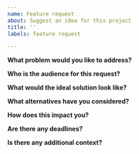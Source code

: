 ```yaml
---
name: Feature request
about: Suggest an idea for this project
title: ''
labels: feature request

---
```


**What problem would you like to address?**
<!--- Write a clear and concise description of the problem. --->

**Who is the audience for this request?**
<!--- Clarify who the end user is, e.g., TFE Engineer, Support, Customer Success architect, TFE Enterprise customer, etc. --->

**What would the ideal solution look like?**
<!--- Describe what you want to happen. --->

**What alternatives have you considered?**
<!--- Share any alternative solutions or features considered. --->

**How does this impact you?**
<!--- Explain the impact to your work or process, e.g., We cannot do [...]. --->

**Are there any deadlines?**
<!--- Disclose any deadlines impacting the required completion date of the request. --->

**Is there any additional context?**
<!--- Add any other context or mockups for the feature request. --->
